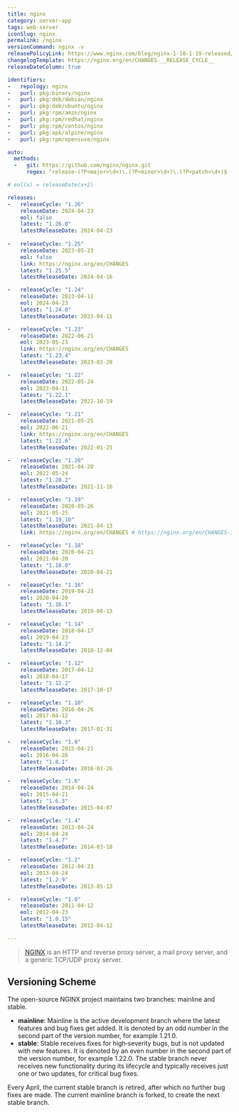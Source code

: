 ```yaml
---
title: nginx
category: server-app
tags: web-server
iconSlug: nginx
permalink: /nginx
versionCommand: nginx -v
releasePolicyLink: https://www.nginx.com/blog/nginx-1-18-1-19-released/#NGINX-Versioning-Explained
changelogTemplate: https://nginx.org/en/CHANGES-__RELEASE_CYCLE__
releaseDateColumn: true

identifiers:
-   repology: nginx
-   purl: pkg:binary/nginx
-   purl: pkg:deb/debian/nginx
-   purl: pkg:deb/ubuntu/nginx
-   purl: pkg:rpm/amzn/nginx
-   purl: pkg:rpm/redhat/nginx
-   purl: pkg:rpm/centos/nginx
-   purl: pkg:apk/alpine/nginx
-   purl: pkg:rpm/opensuse/nginx

auto:
  methods:
  -   git: https://github.com/nginx/nginx.git
      regex: ^release-(?P<major>\d+)\.(?P<minor>\d+)\.(?P<patch>\d+)$

# eol(x) = releaseDate(x+2)

releases:
-   releaseCycle: "1.26"
    releaseDate: 2024-04-23
    eol: false
    latest: "1.26.0"
    latestReleaseDate: 2024-04-23
    
-   releaseCycle: "1.25"
    releaseDate: 2023-05-23
    eol: false
    link: https://nginx.org/en/CHANGES
    latest: "1.25.5"
    latestReleaseDate: 2024-04-16

-   releaseCycle: "1.24"
    releaseDate: 2023-04-11
    eol: 2024-04-23
    latest: "1.24.0"
    latestReleaseDate: 2023-04-11

-   releaseCycle: "1.23"
    releaseDate: 2022-06-21
    eol: 2023-05-23
    link: https://nginx.org/en/CHANGES
    latest: "1.23.4"
    latestReleaseDate: 2023-03-28

-   releaseCycle: "1.22"
    releaseDate: 2022-05-24
    eol: 2023-04-11
    latest: "1.22.1"
    latestReleaseDate: 2022-10-19

-   releaseCycle: "1.21"
    releaseDate: 2021-05-25
    eol: 2022-06-21
    link: https://nginx.org/en/CHANGES
    latest: "1.21.6"
    latestReleaseDate: 2022-01-25

-   releaseCycle: "1.20"
    releaseDate: 2021-04-20
    eol: 2022-05-24
    latest: "1.20.2"
    latestReleaseDate: 2021-11-16

-   releaseCycle: "1.19"
    releaseDate: 2020-05-26
    eol: 2021-05-25
    latest: "1.19.10"
    latestReleaseDate: 2021-04-13
    link: https://nginx.org/en/CHANGES # https://nginx.org/en/CHANGES-1.19 does not exist

-   releaseCycle: "1.18"
    releaseDate: 2020-04-21
    eol: 2021-04-20
    latest: "1.18.0"
    latestReleaseDate: 2020-04-21

-   releaseCycle: "1.16"
    releaseDate: 2019-04-23
    eol: 2020-04-20
    latest: "1.16.1"
    latestReleaseDate: 2019-08-13

-   releaseCycle: "1.14"
    releaseDate: 2018-04-17
    eol: 2019-04-23
    latest: "1.14.2"
    latestReleaseDate: 2018-12-04

-   releaseCycle: "1.12"
    releaseDate: 2017-04-12
    eol: 2018-04-17
    latest: "1.12.2"
    latestReleaseDate: 2017-10-17

-   releaseCycle: "1.10"
    releaseDate: 2016-04-26
    eol: 2017-04-12
    latest: "1.10.3"
    latestReleaseDate: 2017-01-31

-   releaseCycle: "1.8"
    releaseDate: 2015-04-21
    eol: 2016-04-26
    latest: "1.8.1"
    latestReleaseDate: 2016-01-26

-   releaseCycle: "1.6"
    releaseDate: 2014-04-24
    eol: 2015-04-21
    latest: "1.6.3"
    latestReleaseDate: 2015-04-07

-   releaseCycle: "1.4"
    releaseDate: 2013-04-24
    eol: 2014-04-24
    latest: "1.4.7"
    latestReleaseDate: 2014-03-18

-   releaseCycle: "1.2"
    releaseDate: 2012-04-23
    eol: 2013-04-24
    latest: "1.2.9"
    latestReleaseDate: 2013-05-13

-   releaseCycle: "1.0"
    releaseDate: 2011-04-12
    eol: 2012-04-23
    latest: "1.0.15"
    latestReleaseDate: 2012-04-12

---
```


> [NGINX](https://nginx.org/) is an HTTP and reverse proxy server, a mail proxy server, and a
> generic TCP/UDP proxy server.

## Versioning Scheme

The open-source NGINX project maintains two branches: mainline and stable.

- **mainline**: Mainline is the active development branch where the latest features and bug fixes
  get added. It is denoted by an odd number in the second part of the version number, for example
  1.21.0.
- **stable**: Stable receives fixes for high‑severity bugs, but is not updated with new features.
  It is denoted by an even number in the second part of the version number, for example 1.22.0.
  The stable branch never receives new functionality during its lifecycle and typically receives
  just one or two updates, for critical bug fixes.

Every April, the current stable branch is retired, after which no further bug fixes are made.
The current mainline branch is forked, to create the next stable branch.
